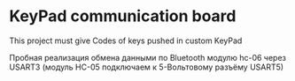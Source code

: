 # KeyPad communication board

This project must give Codes of keys pushed in custom KeyPad

Пробная реализация обмена данными по Bluetooth модулю hc-06 через USART3
(модуль HC-05 подключаем к 5-Вольтовому разъёму USART5)
